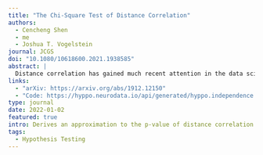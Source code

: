 ```yaml
---
title: "The Chi-Square Test of Distance Correlation"
authors:
  - Cencheng Shen
  - me
  - Joshua T. Vogelstein
journal: JCGS
doi: "10.1080/10618600.2021.1938585"
abstract: |
  Distance correlation has gained much recent attention in the data science community: the sample statistic is straightforward to compute and asymptotically equals zero if and only if independence, making it an ideal choice to discover any type of dependency structure given sufficient sample size. One major bottleneck is the testing process: because the null distribution of distance correlation depends on the underlying random variables and metric choice, it typically requires a permutation test to estimate the null and compute the p-value, which is very costly for large amount of data. To overcome the difficulty, in this article, we propose a chi-squared test for distance correlation. Method-wise, the chi-squared test is nonparametric, extremely fast, and applicable to bias-corrected distance correlation using any strong negative type metric or characteristic kernel. The test exhibits a similar testing power as the standard permutation test, and can be used for K-sample and partial testing. Theory-wise, we show that the underlying chi-squared distribution well approximates and dominates the limiting null distribution in upper tail, prove the chi-squared test can be valid and universally consistent for testing independence, and establish a testing power inequality with respect to the permutation test. Supplementary files for this article are available online.
links:
  - "arXiv: https://arxiv.org/abs/1912.12150"
  - "Code: https://hyppo.neurodata.io/api/generated/hyppo.independence.dcorr#hyppo.independence.Dcorr.test"
type: journal
date: 2022-01-02
featured: true
intro: Derives an approximation to the p-value of distance correlation that bypasses the permutation test with no significant loss of power.
tags:
  - Hypothesis Testing
---
```

